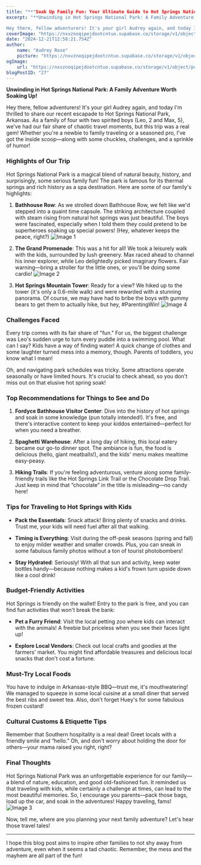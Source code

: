 ```yaml
---
title: "**"Soak Up Family Fun: Your Ultimate Guide to Hot Springs National Park Adventures!"**"
excerpt: "**Unwinding in Hot Springs National Park: A Family Adventure Worth Soaking Up!**

Hey there, fellow adventurers! It's your girl Audrey again, and today I'm thrilled to share our recent escapade to Hot"
coverImage: "https://nxvznoqipejdootcntuo.supabase.co/storage/v1/object/public/travel-blog-images/image_27_0.png"
date: "2024-12-21T12:58:21.754Z"
author:
    name: "Audrey Rose"
    picture: "https://nxvznoqipejdootcntuo.supabase.co/storage/v1/object/public/character-reference/audrey_avatar_square.png?t=2024-12-21T13%3A26%3A30.307Z"
ogImage:
    url: "https://nxvznoqipejdootcntuo.supabase.co/storage/v1/object/public/travel-blog-images/image_27_0.png"
blogPostID: "27"
---
```

    

**Unwinding in Hot Springs National Park: A Family Adventure Worth Soaking Up!**

Hey there, fellow adventurers! It's your girl Audrey again, and today I'm thrilled to share our recent escapade to Hot Springs National Park, Arkansas. As a family of four with two spirited boys (Leo, 2 and Max, 5), we've had our fair share of chaotic travel moments, but this trip was a real gem! Whether you're a newbie to family traveling or a seasoned pro, I've got the inside scoop—along with some chuckles, challenges, and a sprinkle of humor!

### Highlights of Our Trip

Hot Springs National Park is a magical blend of natural beauty, history, and surprisingly, some serious family fun! The park is famous for its thermal springs and rich history as a spa destination. Here are some of our family's highlights:

1. **Bathhouse Row**: As we strolled down Bathhouse Row, we felt like we'd stepped into a quaint time capsule. The striking architecture coupled with steam rising from natural hot springs was just beautiful. The boys were fascinated, especially when I told them they could pretend to be superheroes soaking up special powers! (Hey, whatever keeps the peace, right?) ![Image 1](https://nxvznoqipejdootcntuo.supabase.co/storage/v1/object/public/travel-blog-images/image_27_0.png)

2. **The Grand Promenade**: This was a hit for all! We took a leisurely walk with the kids, surrounded by lush greenery. Max raced ahead to channel his inner explorer, while Leo delightedly picked imaginary flowers. Fair warning—bring a stroller for the little ones, or you'll be doing some cardio! ![Image 2](https://nxvznoqipejdootcntuo.supabase.co/storage/v1/object/public/travel-blog-images/image_27_1.png)

3. **Hot Springs Mountain Tower**: Ready for a view? We hiked up to the tower (it's only a 0.6-mile walk) and were rewarded with a stunning panorama. Of course, we may have had to bribe the boys with gummy bears to get them to actually hike, but hey, #ParentingWin! ![Image 4](https://nxvznoqipejdootcntuo.supabase.co/storage/v1/object/public/travel-blog-images/image_27_3.png)

### Challenges Faced

Every trip comes with its fair share of "fun." For us, the biggest challenge was Leo's sudden urge to turn every puddle into a swimming pool. What can I say? Kids have a way of finding water! A quick change of clothes and some laughter turned mess into a memory, though. Parents of toddlers, you know what I mean!

Oh, and navigating park schedules was tricky. Some attractions operate seasonally or have limited hours. It's crucial to check ahead, so you don't miss out on that elusive hot spring soak!

### Top Recommendations for Things to See and Do

1. **Fordyce Bathhouse Visitor Center**: Dive into the history of hot springs and soak in some knowledge (pun totally intended!). It's free, and there's interactive content to keep your kiddos entertained—perfect for when you need a breather.

2. **Spaghetti Warehouse**: After a long day of hiking, this local eatery became our go-to dinner spot. The ambiance is fun, the food is delicious (hello, giant meatballs!), and the kids' menu makes mealtime easy-peasy. 

3. **Hiking Trails**: If you're feeling adventurous, venture along some family-friendly trails like the Hot Springs Link Trail or the Chocolate Drop Trail. Just keep in mind that “chocolate” in the title is misleading—no candy here!

### Tips for Traveling to Hot Springs with Kids

- **Pack the Essentials**: Snack attack! Bring plenty of snacks and drinks. Trust me, your kids will need fuel after all that walking. 

- **Timing is Everything**: Visit during the off-peak seasons (spring and fall) to enjoy milder weather and smaller crowds. Plus, you can sneak in some fabulous family photos without a ton of tourist photobombers!

- **Stay Hydrated**: Seriously! With all that sun and activity, keep water bottles handy—because nothing makes a kid's frown turn upside down like a cool drink!

### Budget-Friendly Activities

Hot Springs is friendly on the wallet! Entry to the park is free, and you can find fun activities that won't break the bank:

- **Pet a Furry Friend**: Visit the local petting zoo where kids can interact with the animals! A freebie but priceless when you see their faces light up!

- **Explore Local Vendors**: Check out local crafts and goodies at the farmers' market. You might find affordable treasures and delicious local snacks that don't cost a fortune.

### Must-Try Local Foods

You have to indulge in Arkansas-style BBQ—trust me, it's mouthwatering! We managed to squeeze in some local cuisine at a small diner that served the best ribs and sweet tea. Also, don't forget Huey's for some fabulous frozen custard!

### Cultural Customs & Etiquette Tips

Remember that Southern hospitality is a real deal! Greet locals with a friendly smile and “hello.” Oh, and don't worry about holding the door for others—your mama raised you right, right?

### Final Thoughts

Hot Springs National Park was an unforgettable experience for our family—a blend of nature, education, and good old-fashioned fun. It reminded us that traveling with kids, while certainly a challenge at times, can lead to the most beautiful memories. So, I encourage you parents—pack those bags, load up the car, and soak in the adventures! Happy traveling, fams! ![Image 3](https://nxvznoqipejdootcntuo.supabase.co/storage/v1/object/public/travel-blog-images/image_27_2.png)

Now, tell me, where are you planning your next family adventure? Let's hear those travel tales!

--- 
I hope this blog post aims to inspire other families to not shy away from adventure, even when it seems a tad chaotic. Remember, the mess and the mayhem are all part of the fun!